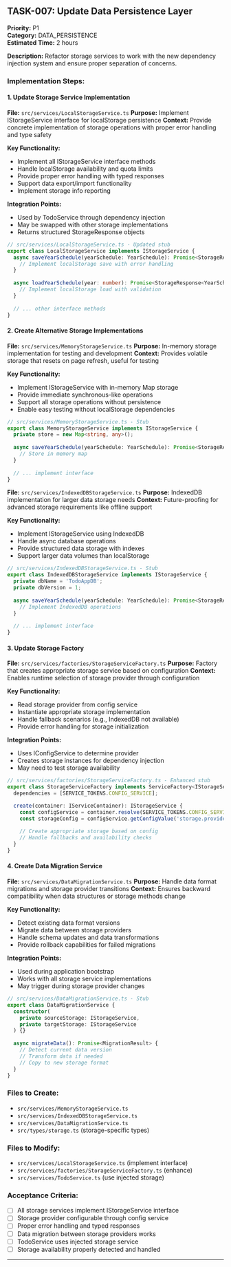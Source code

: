 

## TASK-007: Update Data Persistence Layer
**Priority:** P1  
**Category:** DATA_PERSISTENCE  
**Estimated Time:** 2 hours

**Description:** Refactor storage services to work with the new dependency injection system and ensure proper separation of concerns.

### Implementation Steps:

#### 1. Update Storage Service Implementation
**File:** `src/services/LocalStorageService.ts`
**Purpose:** Implement IStorageService interface for localStorage persistence
**Context:** Provide concrete implementation of storage operations with proper error handling and type safety

**Key Functionality:**
- Implement all IStorageService interface methods
- Handle localStorage availability and quota limits
- Provide proper error handling with typed responses
- Support data export/import functionality
- Implement storage info reporting

**Integration Points:**
- Used by TodoService through dependency injection
- May be swapped with other storage implementations
- Returns structured StorageResponse objects

```typescript
// src/services/LocalStorageService.ts - Updated stub
export class LocalStorageService implements IStorageService {
  async saveYearSchedule(yearSchedule: YearSchedule): Promise<StorageResponse<YearSchedule>> {
    // Implement localStorage save with error handling
  }
  
  async loadYearSchedule(year: number): Promise<StorageResponse<YearSchedule | null>> {
    // Implement localStorage load with validation
  }
  
  // ... other interface methods
}
```

#### 2. Create Alternative Storage Implementations
**File:** `src/services/MemoryStorageService.ts`
**Purpose:** In-memory storage implementation for testing and development
**Context:** Provides volatile storage that resets on page refresh, useful for testing

**Key Functionality:**
- Implement IStorageService with in-memory Map storage
- Provide immediate synchronous-like operations
- Support all storage operations without persistence
- Enable easy testing without localStorage dependencies

```typescript
// src/services/MemoryStorageService.ts - Stub
export class MemoryStorageService implements IStorageService {
  private store = new Map<string, any>();
  
  async saveYearSchedule(yearSchedule: YearSchedule): Promise<StorageResponse<YearSchedule>> {
    // Store in memory map
  }
  
  // ... implement interface
}
```

**File:** `src/services/IndexedDBStorageService.ts`
**Purpose:** IndexedDB implementation for larger data storage needs
**Context:** Future-proofing for advanced storage requirements like offline support

**Key Functionality:**
- Implement IStorageService using IndexedDB
- Handle async database operations
- Provide structured data storage with indexes
- Support larger data volumes than localStorage

```typescript
// src/services/IndexedDBStorageService.ts - Stub
export class IndexedDBStorageService implements IStorageService {
  private dbName = 'TodoAppDB';
  private dbVersion = 1;
  
  async saveYearSchedule(yearSchedule: YearSchedule): Promise<StorageResponse<YearSchedule>> {
    // Implement IndexedDB operations
  }
  
  // ... implement interface
}
```

#### 3. Update Storage Factory
**File:** `src/services/factories/StorageServiceFactory.ts`
**Purpose:** Factory that creates appropriate storage service based on configuration
**Context:** Enables runtime selection of storage provider through configuration

**Key Functionality:**
- Read storage provider from config service
- Instantiate appropriate storage implementation
- Handle fallback scenarios (e.g., IndexedDB not available)
- Provide error handling for storage initialization

**Integration Points:**
- Uses IConfigService to determine provider
- Creates storage instances for dependency injection
- May need to test storage availability

```typescript
// src/services/factories/StorageServiceFactory.ts - Enhanced stub
export class StorageServiceFactory implements ServiceFactory<IStorageService> {
  dependencies = [SERVICE_TOKENS.CONFIG_SERVICE];

  create(container: IServiceContainer): IStorageService {
    const configService = container.resolve(SERVICE_TOKENS.CONFIG_SERVICE);
    const storageConfig = configService.getConfigValue('storage.provider');
    
    // Create appropriate storage based on config
    // Handle fallbacks and availability checks
  }
}
```

#### 4. Create Data Migration Service
**File:** `src/services/DataMigrationService.ts`
**Purpose:** Handle data format migrations and storage provider transitions
**Context:** Ensures backward compatibility when data structures or storage methods change

**Key Functionality:**
- Detect existing data format versions
- Migrate data between storage providers
- Handle schema updates and data transformations
- Provide rollback capabilities for failed migrations

**Integration Points:**
- Used during application bootstrap
- Works with all storage service implementations
- May trigger during storage provider changes

```typescript
// src/services/DataMigrationService.ts - Stub
export class DataMigrationService {
  constructor(
    private sourceStorage: IStorageService,
    private targetStorage: IStorageService
  ) {}
  
  async migrateData(): Promise<MigrationResult> {
    // Detect current data version
    // Transform data if needed
    // Copy to new storage format
  }
}
```

### Files to Create:
- `src/services/MemoryStorageService.ts`
- `src/services/IndexedDBStorageService.ts`
- `src/services/DataMigrationService.ts`
- `src/types/storage.ts` (storage-specific types)

### Files to Modify:
- `src/services/LocalStorageService.ts` (implement interface)
- `src/services/factories/StorageServiceFactory.ts` (enhance)
- `src/services/TodoService.ts` (use injected storage)

### Acceptance Criteria:
- [ ] All storage services implement IStorageService interface
- [ ] Storage provider configurable through config service
- [ ] Proper error handling and typed responses
- [ ] Data migration between storage providers works
- [ ] TodoService uses injected storage service
- [ ] Storage availability properly detected and handled

---
